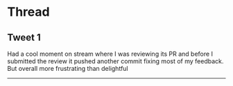 # Thread

## Tweet 1

Had a cool moment on stream where I was reviewing its PR and before I submitted the review it pushed another commit fixing most of my feedback. But overall more frustrating than delightful

---

